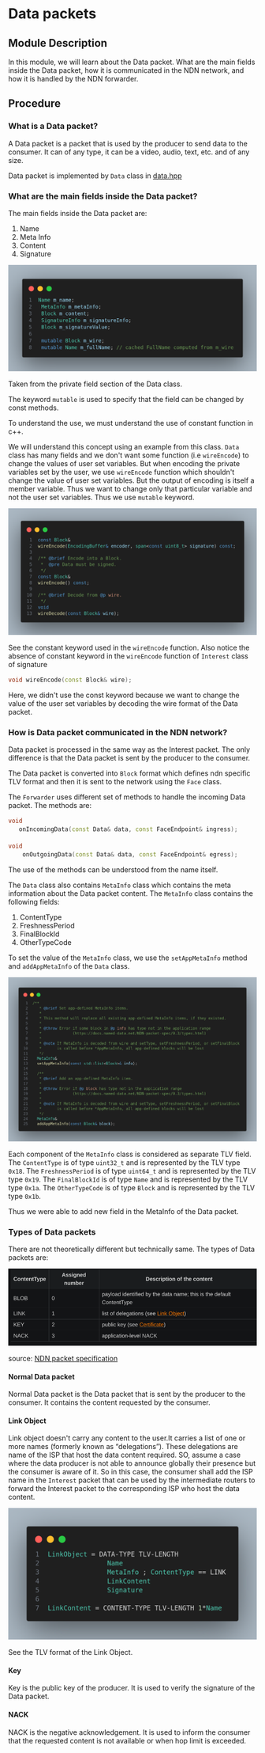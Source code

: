 # Data packets 

<!--What is data packets, what are the fields present inside it, which classs represents it,how it encoded,how it is accessed by the forwarder-->

## Module Description

In this module, we will learn about the Data packet. What are the main fields inside the Data packet, how it is communicated in the NDN network, and how it is handled by the NDN forwarder.

## Procedure

### What is a Data packet?

A Data packet is a packet that is used by the producer to send data to the consumer. It can of any type, it can be a video, audio, text, etc.  and of any size.

Data packet is implemented by `Data` class in  [data.hpp](https://github.com/named-data-ndnSIM/ndn-cxx/blob/2b51e5796415b5d41fe268b35250b9453f16d3d6/ndn-cxx/data.hpp#L37)

### What are the main fields inside the Data packet?

The main fields inside the Data packet are:

1. Name
2. Meta Info
3. Content
4. Signature

![Alt text](./../data_packet/pic1.png)

Taken from the private field section of the Data class.

The keyword `mutable` is used to specify that the field can be changed by const methods.

To understand the use, we must understand the use of constant function in c++.

We will understand this concept using an example from this class. `Data` class has many fields and we don't want some function (i.e `wireEncode`) to change the values of user set variables. But when encoding the private variables set by the user, we use `wireEncode` function which shouldn't change the value of user set variables. But the output of encoding is itself a member variable. Thus we want to change only that particular variable and not the user set variables. Thus we use `mutable` keyword.

![Alt text](./../data_packet/pic2.png)

See the constant keyword used in the `wireEncode` function. Also notice the absence of constant keyword in the `wireEncode` function of `Interest` class of signature 

```c++
void wireEncode(const Block& wire);
```

Here, we didn't use the const keyword because we want to change the value of the user set variables by decoding the wire format of the Data packet.

### How is Data packet communicated in the NDN network?

Data packet is processed in the same way as the Interest packet. The only difference is that the Data packet is sent by the producer to the consumer.

The Data packet is converted into `Block` format which defines ndn specific TLV format and then it is sent to the network using the `Face` class.

The `Forwarder` uses different set of methods to handle the incoming Data packet. The methods are:

```c++
void
   onIncomingData(const Data& data, const FaceEndpoint& ingress);

void
    onOutgoingData(const Data& data, const FaceEndpoint& egress);
```

The use of the methods can be understood from the name itself.

The `Data` class also contains `MetaInfo` class which contains the meta information about the Data packet content. The `MetaInfo` class contains the following fields:

1. ContentType
2. FreshnessPeriod
3. FinalBlockId
4. OtherTypeCode

To set the value of the `MetaInfo` class, we use the `setAppMetaInfo` method  and `addAppMetaInfo` of the `Data` class.

![Alt text](./../data_packet/pic4.png)

Each component of the `MetaInfo` class is considered as separate TLV field. The `ContentType` is of type `uint32_t` and is represented by the TLV type `0x18`. The `FreshnessPeriod` is of type `uint64_t` and is represented by the TLV type `0x19`. The `FinalBlockId` is of type `Name` and is represented by the TLV type `0x1a`. The `OtherTypeCode` is of type `Block` and is represented by the TLV type `0x1b`.

Thus we were able to add new field in the MetaInfo of the Data packet.

### Types of Data packets

There are not theoretically different but technically same. The types of Data packets are:

![Alt text](./../data_packet/data_type_table.png)

source: [NDN packet specification](https://docs.named-data.net/NDN-packet-spec/current/data.html#metainfo)

#### Normal Data packet

Normal Data packet is the Data packet that is sent by the producer to the consumer. It contains the content requested by the consumer.

#### Link Object

Link object doesn't carry any content to the user.It carries a list of one or more names (formerly known as “delegations”). These delegations are name of the ISP that host the data content required. SO, assume a case where the data producer is not able to announce globally their presence but the consumer is aware of it. So in this case, the consumer shall add the  ISP name in the `Interest` packet that can be used by the intermediate routers to forward the Interest packet to the corresponding ISP who host the data content.

![Alt text](./../data_packet/pic3.png)

See the TLV format of the Link Object.

#### Key

Key is the public key of the producer. It is used to verify the signature of the Data packet.

#### NACK

NACK is the negative acknowledgement. It is used to inform the consumer that the requested content is not available or when hop limit is exceeded.